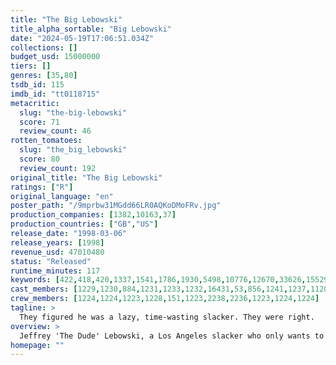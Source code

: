 ```yaml
---
title: "The Big Lebowski"
title_alpha_sortable: "Big Lebowski"
date: "2024-05-19T17:06:51.034Z"
collections: []
budget_usd: 15000000
tiers: []
genres: [35,80]
tsdb_id: 115
imdb_id: "tt0118715"
metacritic:
  slug: "the-big-lebowski"
  score: 71
  review_count: 46
rotten_tomatoes:
  slug: "the_big_lebowski"
  score: 80
  review_count: 192
original_title: "The Big Lebowski"
ratings: ["R"]
original_language: "en"
poster_path: "/9mprbw31MGdd66LR0AQKoDMoFRv.jpg"
production_companies: [1382,10163,37]
production_countries: ["GB","US"]
release_date: "1998-03-06"
release_years: [1998]
revenue_usd: 47010480
status: "Released"
runtime_minutes: 117
keywords: [422,418,420,1337,1541,1786,1930,5498,10776,12670,33626,155291,160846,163045,167556,198673,200646,207268,219881]
cast_members: [1229,1230,884,1231,1233,1232,16431,53,856,1241,1237,11207,169920,1234,1236,1238,1240,58565,16662,41517,154693,116907,6329,1325966,4253,132232]
crew_members: [1224,1224,1223,1228,151,1223,2238,2236,1223,1224,1224]
tagline: >
  They figured he was a lazy, time-wasting slacker. They were right.
overview: >
  Jeffrey 'The Dude' Lebowski, a Los Angeles slacker who only wants to bowl and drink White Russians, is mistaken for another Jeffrey Lebowski, a wheelchair-bound millionaire, and finds himself dragged into a strange series of events involving nihilists, adult film producers, ferrets, errant toes, and large sums of money.
homepage: ""
---
```

